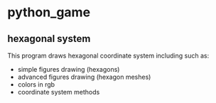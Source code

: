 # python_game
## hexagonal system
This program draws hexagonal coordinate system including such as:
- simple figures drawing (hexagons)
- advanced figures drawing (hexagon meshes)
- colors in rgb
- coordinate system methods
